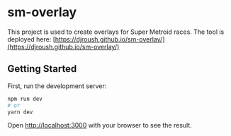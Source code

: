 # sm-overlay
This project is used to create overlays for Super Metroid races.  The tool is deployed here: [https://djroush.github.io/sm-overlay/](https://djroush.github.io/sm-overlay/)

## Getting Started

First, run the development server:

```bash
npm run dev
# or
yarn dev
```

Open [http://localhost:3000](http://localhost:3000) with your browser to see the result.
